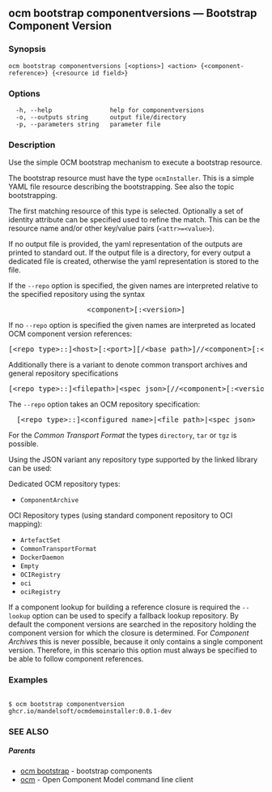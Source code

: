 ## ocm bootstrap componentversions &mdash; Bootstrap Component Version

### Synopsis

```
ocm bootstrap componentversions [<options>] <action> {<component-reference>} {<resource id field>}
```

### Options

```
  -h, --help                help for componentversions
  -o, --outputs string      output file/directory
  -p, --parameters string   parameter file
```

### Description


Use the simple OCM bootstrap mechanism to execute a bootstrap resource.

The bootstrap resource must have the type <code>ocmInstaller</code>. This is a simple
YAML file resource describing the bootstrapping. See also the topic bootstrapping.

The first matching resource of this type is selected. Optionally a set of identity attribute can
be specified used to refine the match. This can be the resource name and/or other key/value pairs
(<code>&lt;attr>=&lt;value></code>).

If no output file is provided, the yaml representation of the outputs are printed to 
standard out. If the output file is a directory, for every output a dedicated file is created,
otherwise the yaml representation is stored to the file.

If the <code>--repo</code> option is specified, the given names are interpreted
relative to the specified repository using the syntax

<center>
    <pre>&lt;component>[:&lt;version>]</pre>
</center>

If no <code>--repo</code> option is specified the given names are interpreted 
as located OCM component version references:

<center>
    <pre>[&lt;repo type>::]&lt;host>[:&lt;port>][/&lt;base path>]//&lt;component>[:&lt;version>]</pre>
</center>

Additionally there is a variant to denote common transport archives
and general repository specifications

<center>
    <pre>[&lt;repo type>::]&lt;filepath>|&lt;spec json>[//&lt;component>[:&lt;version>]]</pre>
</center>

The <code>--repo</code> option takes an OCM repository specification:

<center>
    <pre>[&lt;repo type>::]&lt;configured name>|&lt;file path>|&lt;spec json></pre>
</center>

For the *Common Transport Format* the types <code>directory</code>,
<code>tar</code> or <code>tgz</code> is possible.

Using the JSON variant any repository type supported by the 
linked library can be used:

Dedicated OCM repository types:
- `ComponentArchive`

OCI Repository types (using standard component repository to OCI mapping):
- `ArtefactSet`
- `CommonTransportFormat`
- `DockerDaemon`
- `Empty`
- `OCIRegistry`
- `oci`
- `ociRegistry`

If a component lookup for building a reference closure is required
the <code>--lookup</code>  option can be used to specify a fallback
lookup repository. 
By default the component versions are searched in the repository
holding the component version for which the closure is determined.
For *Component Archives* this is never possible, because it only
contains a single component version. Therefore, in this scenario
this option must always be specified to be able to follow component
references.


### Examples

```

$ ocm bootstrap componentversion ghcr.io/mandelsoft/ocmdemoinstaller:0.0.1-dev

```

### SEE ALSO

##### Parents

* [ocm bootstrap](ocm_bootstrap.md)	 - bootstrap components
* [ocm](ocm.md)	 - Open Component Model command line client

